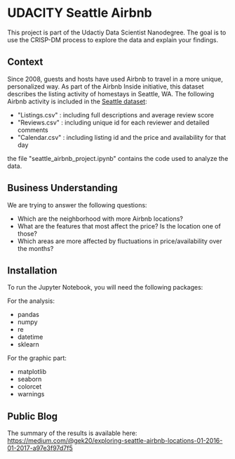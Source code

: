 # UDACITY Seattle Airbnb
This project is part of the Udactiy Data Scientist Nanodegree. 
The goal is to use the CRISP-DM process to explore the data and explain your findings.

## Context
Since 2008, guests and hosts have used Airbnb to travel in a more unique, personalized way. As part of the Airbnb Inside initiative, this dataset describes the listing activity of homestays in Seattle, WA.
The following Airbnb activity is included in the [Seattle dataset](https://www.kaggle.com/airbnb/seattle):

* "Listings.csv" : including full descriptions and average review score
* "Reviews.csv" : including unique id for each reviewer and detailed comments
* "Calendar.csv" : including listing id and the price and availability for that day

the file "seattle_airbnb_project.ipynb" contains the code used to analyze the data.

## Business Understanding

We are trying to answer the following questions:
* Which are the neighborhood with more Airbnb locations?
* What are the features that most affect the price? Is the location one of those?
* Which areas are more affected by fluctuations in price/availability over the months?

## Installation
To run the Jupyter Notebook, you will need the following packages:

For the analysis:
* pandas 
* numpy 
* re
* datetime 
* sklearn

For the graphic part: 
* matplotlib 
* seaborn 
* colorcet 
* warnings

## Public Blog
The summary of the results is available here: https://medium.com/@gek20/exploring-seattle-airbnb-locations-01-2016-01-2017-a97e3f97d7f5


